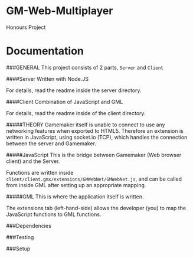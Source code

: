 # GM-Web-Multiplayer
Honours Project

# Documentation

###GENERAL
This project consists of 2 parts, `Server` and `Client`

####Server
Written with Node.JS

For details, read the readme inside the server directory.

####Client
Combination of JavaScript and GML

For details, read the readme inside of the client directory.

#####THEORY
Gamemaker itself is unable to connect to use any networking features when exported to HTML5. Therefore an extension is written in JavaScript, using socket.io (TCP), which handles the connection between the server and Gamemaker.

#####JavaScript
This is the bridge between Gamemaker (Web browser client) and the Server. 

Functions are written inside `client/client.gmx/extensions/GMWebNet/GMWebNet.js`, and can be called from inside GML after setting up an appropriate mapping.

#####GML
This is where the application itself is written.

The extensions tab (left-hand-side) allows the developer (you) to map the JavaScript functions to GML functions.

###Dependencies

###Testing

###Setup